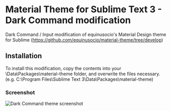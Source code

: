 # Material Theme for Sublime Text 3 - Dark Command modification
Dark Command / Input modification of equinusocio's Material Design theme for Sublime (https://github.com/equinusocio/material-theme/tree/develop)

## Installation
To install this modification, copy the contents into your \Data\Packages\material-theme folder, and overwrite the files necessary.
(e.g. C:\Program Files\Sublime Text 3\Data\Packages\material-theme)

### Screenshot
![Dark Command theme screenshot](http://i.imgur.com/snI4U5V.png)
